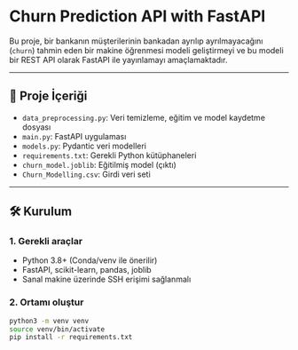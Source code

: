 # Churn Prediction API with FastAPI

Bu proje, bir bankanın müşterilerinin bankadan ayrılıp ayrılmayacağını (`churn`) tahmin eden bir makine öğrenmesi modeli geliştirmeyi ve bu modeli bir REST API olarak FastAPI ile yayınlamayı amaçlamaktadır.

---

## 📁 Proje İçeriği

- `data_preprocessing.py`: Veri temizleme, eğitim ve model kaydetme dosyası
- `main.py`: FastAPI uygulaması
- `models.py`: Pydantic veri modelleri
- `requirements.txt`: Gerekli Python kütüphaneleri
- `churn_model.joblib`: Eğitilmiş model (çıktı)
- `Churn_Modelling.csv`: Girdi veri seti

---

## 🛠️ Kurulum

### 1. Gerekli araçlar

- Python 3.8+ (Conda/venv ile önerilir)
- FastAPI, scikit-learn, pandas, joblib
- Sanal makine üzerinde SSH erişimi sağlanmalı

### 2. Ortamı oluştur

```bash
python3 -m venv venv
source venv/bin/activate
pip install -r requirements.txt